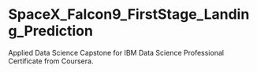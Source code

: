# SpaceX_Falcon9_FirstStage_Landing_Prediction
Applied Data Science Capstone for IBM Data Science Professional Certificate from Coursera.

